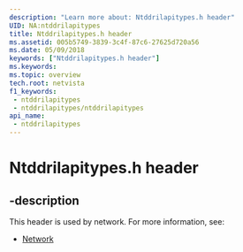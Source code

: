 ```yaml
---
description: "Learn more about: Ntddrilapitypes.h header"
UID: NA:ntddrilapitypes
title: Ntddrilapitypes.h header
ms.assetid: 005b5749-3839-3c4f-87c6-27625d720a56
ms.date: 05/09/2018
keywords: ["Ntddrilapitypes.h header"]
ms.keywords: 
ms.topic: overview
tech.root: netvista
f1_keywords:
 - ntddrilapitypes
 - ntddrilapitypes/ntddrilapitypes
api_name:
 - ntddrilapitypes
---
```


# Ntddrilapitypes.h header


## -description

This header is used by network. For more information, see:

- [Network](../_netvista/index.md)

